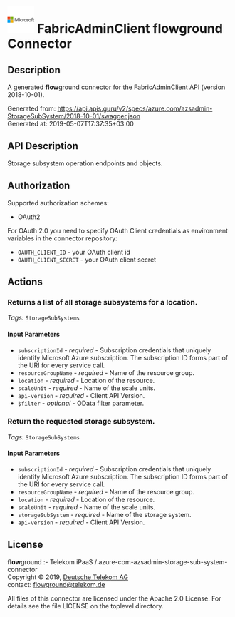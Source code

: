 # ![LOGO](logo.png) FabricAdminClient **flow**ground Connector

## Description

A generated **flow**ground connector for the FabricAdminClient API (version 2018-10-01).

Generated from: https://api.apis.guru/v2/specs/azure.com/azsadmin-StorageSubSystem/2018-10-01/swagger.json<br/>
Generated at: 2019-05-07T17:37:35+03:00

## API Description

Storage subsystem operation endpoints and objects.

## Authorization

Supported authorization schemes:
- OAuth2

For OAuth 2.0 you need to specify OAuth Client credentials as environment variables in the connector repository:
* `OAUTH_CLIENT_ID` - your OAuth client id
* `OAUTH_CLIENT_SECRET` - your OAuth client secret

## Actions

### Returns a list of all storage subsystems for a location.

*Tags:* `StorageSubSystems`

#### Input Parameters
* `subscriptionId` - _required_ - Subscription credentials that uniquely identify Microsoft Azure subscription. The subscription ID forms part of the URI for every service call.
* `resourceGroupName` - _required_ - Name of the resource group.
* `location` - _required_ - Location of the resource.
* `scaleUnit` - _required_ - Name of the scale units.
* `api-version` - _required_ - Client API Version.
* `$filter` - _optional_ - OData filter parameter.

### Return the requested storage subsystem.

*Tags:* `StorageSubSystems`

#### Input Parameters
* `subscriptionId` - _required_ - Subscription credentials that uniquely identify Microsoft Azure subscription. The subscription ID forms part of the URI for every service call.
* `resourceGroupName` - _required_ - Name of the resource group.
* `location` - _required_ - Location of the resource.
* `scaleUnit` - _required_ - Name of the scale units.
* `storageSubSystem` - _required_ - Name of the storage system.
* `api-version` - _required_ - Client API Version.

## License

**flow**ground :- Telekom iPaaS / azure-com-azsadmin-storage-sub-system-connector<br/>
Copyright © 2019, [Deutsche Telekom AG](https://www.telekom.de)<br/>
contact: flowground@telekom.de

All files of this connector are licensed under the Apache 2.0 License. For details
see the file LICENSE on the toplevel directory.

